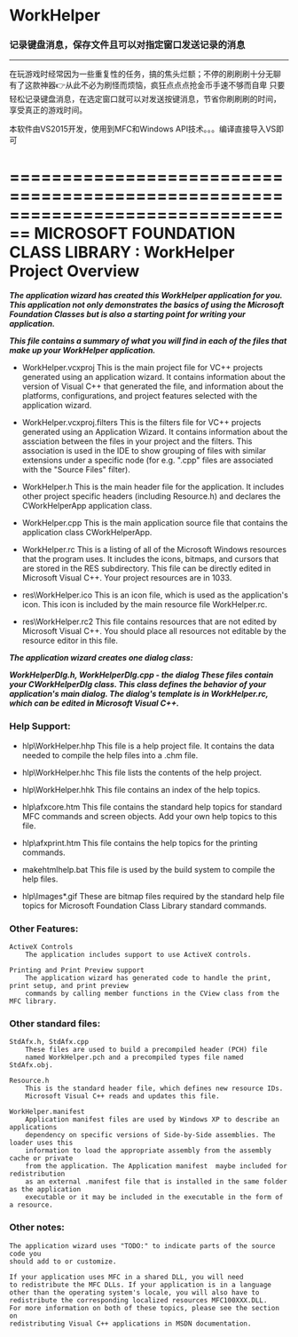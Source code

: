 ﻿# WorkHelper
### 记录键盘消息，保存文件且可以对指定窗口发送记录的消息

----
在玩游戏时经常因为一些重复性的任务，搞的焦头烂额；不停的刷刷刷十分无聊
有了这款神器👉从此不必为刷怪而烦恼，疯狂点点点抢金币手速不够而自卑
只要轻松记录键盘消息，在选定窗口就可以对发送按键消息，节省你刷刷刷的时间，
享受真正的游戏时间。

本软件由VS2015开发，使用到MFC和Windows API技术。。。编译直接导入VS即可

================================================================================
    MICROSOFT FOUNDATION CLASS LIBRARY : WorkHelper Project Overview
===============================================================================

___The application wizard has created this WorkHelper application for
you.  This application not only demonstrates the basics of using the Microsoft
Foundation Classes but is also a starting point for writing your application.___

___This file contains a summary of what you will find in each of the files that
make up your WorkHelper application.___

* WorkHelper.vcxproj
    This is the main project file for VC++ projects generated using an application wizard.
    It contains information about the version of Visual C++ that generated the file, and
    information about the platforms, configurations, and project features selected with the
    application wizard.

* WorkHelper.vcxproj.filters
    This is the filters file for VC++ projects generated using an Application Wizard. 
    It contains information about the assciation between the files in your project 
    and the filters. This association is used in the IDE to show grouping of files with
    similar extensions under a specific node (for e.g. ".cpp" files are associated with the
    "Source Files" filter).

* WorkHelper.h
    This is the main header file for the application.  It includes other
    project specific headers (including Resource.h) and declares the
    CWorkHelperApp application class.

* WorkHelper.cpp
    This is the main application source file that contains the application
    class CWorkHelperApp.

* WorkHelper.rc
    This is a listing of all of the Microsoft Windows resources that the
    program uses.  It includes the icons, bitmaps, and cursors that are stored
    in the RES subdirectory.  This file can be directly edited in Microsoft
    Visual C++. Your project resources are in 1033.

* res\WorkHelper.ico
    This is an icon file, which is used as the application's icon.  This
    icon is included by the main resource file WorkHelper.rc.

* res\WorkHelper.rc2
    This file contains resources that are not edited by Microsoft
    Visual C++. You should place all resources not editable by
    the resource editor in this file.



___The application wizard creates one dialog class:___

___WorkHelperDlg.h, WorkHelperDlg.cpp - the dialog
    These files contain your CWorkHelperDlg class.  This class defines
    the behavior of your application's main dialog.  The dialog's template is
    in WorkHelper.rc, which can be edited in Microsoft Visual C++.___


### Help Support:

* hlp\WorkHelper.hhp
    This file is a help project file. It contains the data needed to
    compile the help files into a .chm file.

* hlp\WorkHelper.hhc
    This file lists the contents of the help project.

* hlp\WorkHelper.hhk
    This file contains an index of the help topics.

* hlp\afxcore.htm
    This file contains the standard help topics for standard MFC
    commands and screen objects. Add your own help topics to this file.

* hlp\afxprint.htm
    This file contains the help topics for the printing commands.

* makehtmlhelp.bat
    This file is used by the build system to compile the help files.

* hlp\Images\*.gif
    These are bitmap files required by the standard help file topics for
    Microsoft Foundation Class Library standard commands.


### Other Features:
```
ActiveX Controls
    The application includes support to use ActiveX controls.

Printing and Print Preview support
    The application wizard has generated code to handle the print, print setup, and print preview
    commands by calling member functions in the CView class from the MFC library.
```

### Other standard files:

```
StdAfx.h, StdAfx.cpp
    These files are used to build a precompiled header (PCH) file
    named WorkHelper.pch and a precompiled types file named StdAfx.obj.

Resource.h
    This is the standard header file, which defines new resource IDs.
    Microsoft Visual C++ reads and updates this file.

WorkHelper.manifest
	Application manifest files are used by Windows XP to describe an applications
	dependency on specific versions of Side-by-Side assemblies. The loader uses this
	information to load the appropriate assembly from the assembly cache or private
	from the application. The Application manifest  maybe included for redistribution
	as an external .manifest file that is installed in the same folder as the application
	executable or it may be included in the executable in the form of a resource.
```

### Other notes:
```
The application wizard uses "TODO:" to indicate parts of the source code you
should add to or customize.

If your application uses MFC in a shared DLL, you will need
to redistribute the MFC DLLs. If your application is in a language
other than the operating system's locale, you will also have to
redistribute the corresponding localized resources MFC100XXX.DLL.
For more information on both of these topics, please see the section on
redistributing Visual C++ applications in MSDN documentation.
```
